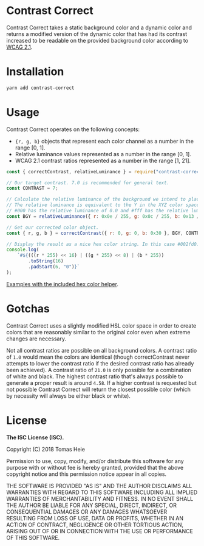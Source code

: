 # Contrast Correct
Contrast Correct takes a static background color and a dynamic color and returns a modified version of the dynamic color that has had its contrast increased to be readable on the provided background color according to [WCAG 2.1](https://www.w3.org/TR/WCAG21/#contrast-minimum).

# Installation
```sh
yarn add contrast-correct
```

# Usage
Contrast Correct operates on the following concepts:
* `{r, g, b}` objects that represent each color channel as a number in the range [0, 1].
* Relative luminance values represented as a number in the range [0, 1].
* WCAG 2.1 contrast ratios represented as a number in the range [1, 21].

```javascript
const { correctContrast, relativeLuminance } = require("contrast-correct");

// Our target contrast. 7.0 is recommended for general text.
const CONTRAST = 7;

// Calculate the relative luminance of the background we intend to place this color on.
// The relative luminance is equivalent to the Y in the XYZ color space.
// #000 has the relative luminance of 0.0 and #fff has the relative luminance of 1.0.
const BGY = relativeLuminance({ r: 0x0e / 255, g: 0x0c / 255, b: 0x13 / 255 });

// Get our corrected color object.
const { r, g, b } = correctContrast({ r: 0, g: 0, b: 0x30 }, BGY, CONTRAST);

// Display the result as a nice hex color string. In this case #002fd0.
console.log(
	`#${(((r * 255) << 16) | ((g * 255) << 8) | (b * 255))
		.toString(16)
		.padStart(6, "0")}`
);
```

[Examples with the included hex color helper](./example.js).

# Gotchas
Contrast Correct uses a slightly modified HSL color space in order to create
colors that are reasonably similar to the original color even when extreme
changes are necessary.

Not all contrast ratios are possible on all background colors. A contrast ratio
of `1.0` would mean the colors are identical (though correctContrast never
attempts to lower the contrast ratio if the desired contrast ratio has already
been achieved). A contrast ratio of `21.0` is only possible for a combination
of white and black. The highest contrast ratio that's always possible to
generate a proper result is around `4.58`. If a higher contrast is requested
but not possible Contrast Correct will return the closest possible color (which
by necessity will always be either black or white).

# License
**The ISC License (ISC).**

Copyright (C) 2018 Tomas Heie

Permission to use, copy, modify, and/or distribute this software for any
purpose with or without fee is hereby granted, provided that the above
copyright notice and this permission notice appear in all copies.

THE SOFTWARE IS PROVIDED "AS IS" AND THE AUTHOR DISCLAIMS ALL WARRANTIES WITH
REGARD TO THIS SOFTWARE INCLUDING ALL IMPLIED WARRANTIES OF MERCHANTABILITY AND
FITNESS. IN NO EVENT SHALL THE AUTHOR BE LIABLE FOR ANY SPECIAL, DIRECT,
INDIRECT, OR CONSEQUENTIAL DAMAGES OR ANY DAMAGES WHATSOEVER RESULTING FROM
LOSS OF USE, DATA OR PROFITS, WHETHER IN AN ACTION OF CONTRACT, NEGLIGENCE
OR OTHER TORTIOUS ACTION, ARISING OUT OF OR IN CONNECTION WITH THE USE OR
PERFORMANCE OF THIS SOFTWARE.